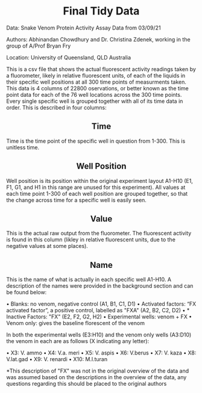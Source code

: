 <h1 align = "center">
Final Tidy Data
</h1>

Data: Snake Venom Protein Activity Assay Data from 03/09/21

Authors: Abhinandan Chowdhury and Dr. Christina Zdenek, working in the group of A/Prof Bryan Fry

Location: University of Queensland, QLD Australia

This is a csv file that shows the actual fluorescent activity readings taken by a fluorometer, likely in relative fluorescent units, of each of the liquids in their specific well positions at all 300 time points of measurments taken. This data is 4 columns of 22800 oservations, or better known as the time point data for each of the 76 well locations across the 300 time points. Every single specific well is grouped together with all of its time data in order. This is described in four columns:

<h2 align = "center">
Time
</h2>
Time is the time point of the specific well in question from 1-300. This is unitless time.

<h2 align = "center">
Well Position
</h2>
Well position is its position within the original experiment layout A1-H10 (E1, F1, G1, and H1 in this range are unused for this experiment). All values at each time point 1-300 of each well position are grouped together, so that the change across time for a specific well is easily seen. 

<h2 align = "center">
Value
</h2>
This is the actual raw output from the fluorometer. The fluorescent activity is found in this column (likley in relative fluorescent units, due to the negative values at some places).

<h2 align = "center">
Name
</h2>
This is the name of what is actually in each specific well A1-H10. A description of the names were provided in the background section and can be found below:

•	Blanks: no venom, negative control (A1, B1, C1, D1)
•	Activated factors: “FX activated factor”, a positive control, labelled as "FXA" (A2, B2, C2, D2)
•	* Inactive Factors: "FX" (E2, F2, G2, H2)
•	Experimental wells: venom + FX
•	Venom only: gives the baseline florescent of the venom

In both the experimental wells (E3:H10) and the venom only wells (A3:D10) the venom in each are as follows (X indicating any letter):

•	X3: V. ammo
•	X4: V.a. meri
•	X5: V. aspis
•	X6: V.berus
•	X7: V. kaza
•	X8: V.lat.gad
•	X9: V. renardi
•	X10: M.l.turan

*This description of "FX" was not in the original overview of the data and was assumed based on the descriptions in the overview of the data, any questions regarding this should be placed to the original authors
